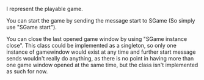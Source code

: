 I represent the playable game. 

You can start the game by sending the message start to SGame (So simply use "SGame start").

You can close the last opened game window by using "SGame instance close". This class could be implemented as a singleton, so only one instance of gamewindow would exist at any time and further start message sends wouldn't really do anything, as there is no point in having more than one game window opened at the same time, but the class isn't implemented as such for now.
